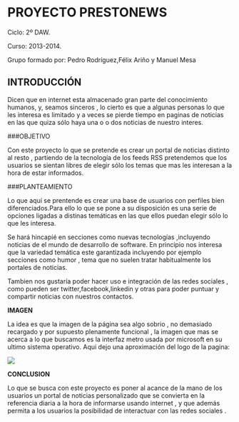 PROYECTO PRESTONEWS
==========================

Ciclo: 2º DAW.

Curso: 2013-2014.

Grupo formado por: Pedro Rodríguez,Félix Ariño y Manuel Mesa

INTRODUCCIÓN
---------------------
Dicen que en internet esta almacenado gran parte del conocimiento humanos, y, seamos sinceros , lo cierto es que a algunas personas lo que les interesa es limitado y a veces se pierde tiempo en paginas de noticias en las que quiza sólo haya una o o dos noticias de nuestro interes.


###OBJETIVO

Con este proyecto lo que se pretende es crear un portal de noticias distinto al resto , partiendo de la tecnología de los feeds RSS pretendemos  que los usuarios se sientan libres de elegir sólo los temas que mas les interesan a la hora de estar informados.

###PLANTEAMIENTO

Lo que aquí se prentende es crear una base de usuarios con perfiles bien diferenciados.Para ello lo que se pone a su disposición es una serie de opciones ligadas a distinas temáticas en las que ellos puedan elegir sólo lo que les interesa.

Se hará hincapié en secciones como nuevas tecnologías ,incluyendo noticias  de el mundo de desarrollo de software.
En principio nos interesa que la variedad temática este garantizada incluyendo por ejemplo secciones como humor , tema que no suelen tratar habitualmente los portales de noticias.

Tambien nos gustaría poder hacer uso e integración de las redes sociales , como pueden ser twitter,facebook,linkedin y otras para poder puntuar y compartir noticias con nuestros contactos.

**IMAGEN**

La idea es que la imagen de la página sea algo sobrio , no demasiado recargado y por supuesto plenamente funcional , la imagen que mas se acerca  a lo que buscamos es la interfaz metro usada por microsoft en su ultimo sistema operativo.
Aqui dejo una aproximación del logo de la pagina:

<img src="www/img/logo.jpg">

**CONCLUSION**

Lo que se busca con este proyecto es poner al acance de la mano de los usuarios un portal de noticias personalizado que se  convierta en la referencia diaria a la hora de informarse usando internet , y que además permita a los usuarios la posibilidad de interactuar con las redes sociales .

